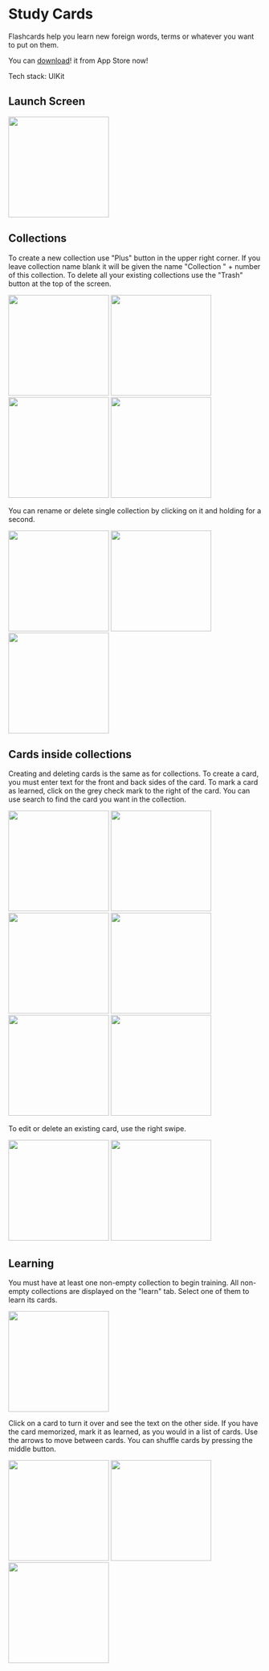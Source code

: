 # Study Cards

Flashcards help you learn new foreign words, terms or whatever you want to put on them.

You can <a href="https://apple.co/3sTU9ju" target="_blank">download</a>! it from App Store now!

Tech stack: UIKit

## Launch Screen

<img src="https://user-images.githubusercontent.com/105456398/196000165-f44b96c2-7ccc-4d4d-9ab6-08a294b06a06.png" width="200" />

## Collections

To create a new collection use "Plus" button in the upper right corner. If you leave collection name blank it will be given the name "Collection " + number of this collection. To delete all your existing collections use the "Trash" button at the top of the screen.

<img src="https://user-images.githubusercontent.com/105456398/196000228-2e4f4b0f-2129-4521-bd2c-dbd89911adf3.png" width="200" /> <img src="https://user-images.githubusercontent.com/105456398/196000266-53671e84-a93f-43de-8dee-9ee025c18f53.png" width="200" /> <img src="https://user-images.githubusercontent.com/105456398/196000365-1f7da5e1-1bd9-463b-9d3c-306637817632.png" width="200" /> <img src="https://user-images.githubusercontent.com/105456398/196000312-c9d22083-9d93-4ca6-8069-9ed66161016b.png" width="200" />

You can rename or delete single collection by clicking on it and holding for a second.

<img src="https://user-images.githubusercontent.com/105456398/196000433-d0793423-799d-4dc1-8fb4-b4e408c95cde.png" width="200" /> <img src="https://user-images.githubusercontent.com/105456398/196000535-46941698-0499-462c-a9f0-546ba03278da.png" width="200" /> <img src="https://user-images.githubusercontent.com/105456398/196000667-05be49d8-b296-4728-8396-8c4f69e368df.png" width="200" />

## Cards inside collections

Creating and deleting cards is the same as for collections. To create a card, you must enter text for the front and back sides of the card. To mark a card as learned, click on the grey check mark to the right of the card.  You can use search to find the card you want in the collection.

<img src="https://user-images.githubusercontent.com/105456398/196000747-ed089880-c46d-44dd-a820-0b87d16af0de.png" width="200" /> <img src="https://user-images.githubusercontent.com/105456398/196000821-4bc0fec3-e870-4c2c-8170-0bf29b69560c.png" width="200" /> <img src="https://user-images.githubusercontent.com/105456398/196000955-8c560944-3e49-4bab-8d69-5b0d0d8b006a.png" width="200" /> <img src="https://user-images.githubusercontent.com/105456398/196001068-81189ce6-dc8e-467a-b97f-56e460b53f73.png" width="200" /> <img src="https://user-images.githubusercontent.com/105456398/196001180-fb5dc0d0-fb58-40d0-81e4-f18e58ddf652.png" width="200" /> <img src="https://user-images.githubusercontent.com/105456398/196001258-9dbf5bf7-d368-43ec-b167-6d471193ff97.png" width="200" />

To edit or delete an existing card, use the right swipe.

<img src="https://user-images.githubusercontent.com/105456398/196001281-b26ecf1f-1024-4636-a9ea-62551df323a0.png" width="200" /> <img src="https://user-images.githubusercontent.com/105456398/196001226-87ebf1bf-4287-41fb-b793-59f7d9da4764.png" width="200" />


## Learning

You must have at least one non-empty collection to begin training. All non-empty collections are displayed on the "learn" tab. Select one of them to learn its cards.

<img src="https://user-images.githubusercontent.com/105456398/196001391-7bc28cc3-f9f1-448c-b235-55944e4d677c.png" width="200" />

Click on a card to turn it over and see the text on the other side. If you have the card memorized, mark it as learned, as you would in a list of cards. Use the arrows to move between cards. You can shuffle cards by pressing the middle button.

<img src="https://user-images.githubusercontent.com/105456398/196001408-e26a3a84-6f90-49cd-8157-aa287a19ea7f.png" width="200" /> <img src="https://user-images.githubusercontent.com/105456398/196001443-48f8860a-4ff6-445a-abc8-910ec9216892.png" width="200" /> <img src="https://user-images.githubusercontent.com/105456398/196001461-527a3339-d60b-4338-85b0-8e039c35b57f.png" width="200" />








